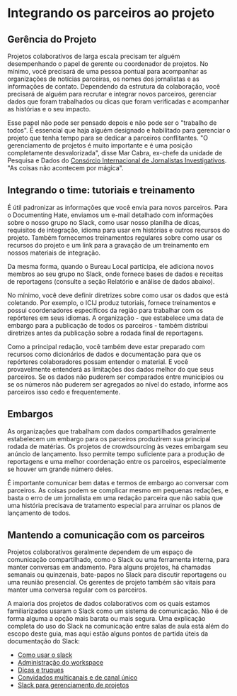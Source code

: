# Integrando os parceiros ao projeto

## Gerência do Projeto

Projetos colaborativos de larga escala precisam ter alguém desempenhando o papel de gerente ou coordenador de projetos. No mínimo, você precisará de uma pessoa pontual para acompanhar as organizações de notícias parceiras, os nomes dos jornalistas e as informações de contato. Dependendo da estrutura da colaboração, você precisará de alguém para recrutar e integrar novos parceiros, gerenciar dados que foram trabalhados ou dicas que foram verificadas e acompanhar as histórias e o seu impacto.

Esse papel não pode ser pensado depois e não pode ser o "trabalho de todos". É essencial que haja alguém designado e habilitado para gerenciar o projeto que tenha tempo para se dedicar a parceiros conflitantes. "O gerenciamento de projetos é muito importante e é uma posição completamente desvalorizada", disse Mar Cabra, ex-chefe da unidade de Pesquisa e Dados do [Consórcio Internacional de Jornalistas Investigativos](https://www.icij.org/). "As coisas não acontecem por mágica".

## Integrando o time: tutoriais e treinamento

É útil padronizar as informações que você envia para novos parceiros. Para o Documenting Hate, enviamos um e-mail detalhado com informações sobre o nosso grupo no Slack, como usar nosso planilha de dicas, requisitos de integração, idioma para usar em histórias e outros recursos do projeto. Também fornecemos treinamentos regulares sobre como usar os recursos do projeto e um link para a gravação de um treinamento em nossos materiais de integração.

Da mesma forma, quando o Bureau Local participa, ele adiciona novos membros ao seu grupo no Slack, onde fornece bases de dados e receitas de reportagens \(consulte a seção Relatório e análise de dados abaixo\).

No mínimo, você deve definir diretrizes sobre como usar os dados que está coletando. Por exemplo, o ICIJ produz tutoriais, fornece treinamentos e possui coordenadores específicos da região para trabalhar com os repórteres em seus idiomas. A organização - que estabelece uma data de embargo para a publicação de todos os parceiros - também distribui diretrizes antes da publicação sobre a rodada final de reportagens.

Como a principal redação, você também deve estar preparado com recursos como dicionários de dados e documentação para que os repórteres colaboradores possam entender o material. E você provavelmente entenderá as limitações dos dados melhor do que seus parceiros. Se os dados não puderem ser comparados entre municípios ou se os números não puderem ser agregados ao nível do estado, informe aos parceiros isso cedo e frequentemente.

## Embargos

As organizações que trabalham com dados compartilhados geralmente estabelecem um embargo para os parceiros produzirem sua principal rodada de matérias. Os projetos de crowdsourcing às vezes embargam seu anúncio de lançamento. Isso permite tempo suficiente para a produção de reportagens e uma melhor coordenação entre os parceiros, especialmente se houver um grande número deles.

É importante comunicar bem datas e termos de embargo ao conversar com parceiros. As coisas podem se complicar mesmo em pequenas redações, e basta o erro de um jornalista em uma redação parceira que não sabia que uma história precisava de tratamento especial para arruinar os planos de lançamento de todos.

## Mantendo a comunicação com os parceiros

Projetos colaborativos geralmente dependem de um espaço de comunicação compartilhado, como o Slack ou uma ferramenta interna, para manter conversas em andamento. Para alguns projetos, há chamadas semanais ou quinzenais, bate-papos no Slack para discutir reportagens ou uma reunião presencial. Os gerentes de projeto também são vitais para manter uma conversa regular com os parceiros.

A maioria dos projetos de dados colaborativos com os quais estamos familiarizados usaram o Slack como um sistema de comunicação. Não é de forma alguma a opção mais barata ou mais segura. Uma explicação completa do uso do Slack na comunicação entre salas de aula está além do escopo deste guia, mas aqui estão alguns pontos de partida úteis da documentação do Slack:

* [Como usar o slack](https://get.slack.help/hc/pt-br/categories/200111606-Como-usar-o-Slack)
* [Administração do workspace](https://get.slack.help/hc/pt-br/categories/200122103-Administra%C3%A7%C3%A3o-do-workspace)
* [Dicas e truques](https://get.slack.help/hc/pt-br/categories/360000049063)
* [Convidados multicanais e de canal único](https://get.slack.help/hc/pt-br/articles/202518103-Convidados-multicanais-e-de-canal-%C3%BAnico)
* [Slack para gerenciamento de projetos](https://get.slack.help/hc/pt-br/articles/218130338-Slack-para-gerenciamento-de-projetos)

